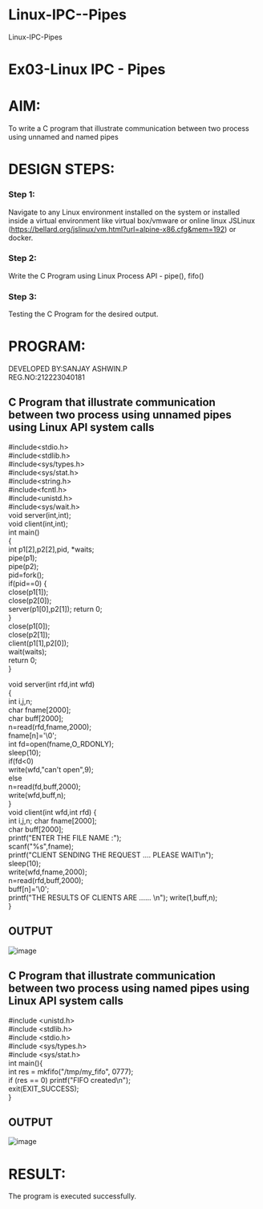 # Linux-IPC--Pipes
Linux-IPC-Pipes


# Ex03-Linux IPC - Pipes

# AIM:
To write a C program that illustrate communication between two process using unnamed and named pipes

# DESIGN STEPS:

### Step 1:

Navigate to any Linux environment installed on the system or installed inside a virtual environment like virtual box/vmware or online linux JSLinux (https://bellard.org/jslinux/vm.html?url=alpine-x86.cfg&mem=192) or docker.

### Step 2:

Write the C Program using Linux Process API - pipe(), fifo()

### Step 3:

Testing the C Program for the desired output. 

# PROGRAM:     
DEVELOPED BY:SANJAY ASHWIN.P     
REG.NO:212223040181      

## C Program that illustrate communication between two process using unnamed pipes using Linux API system calls

#include<stdio.h>    
#include<stdlib.h>     
#include<sys/types.h>     
#include<sys/stat.h>     
#include<string.h>     
#include<fcntl.h>     
#include<unistd.h>     
#include<sys/wait.h>      
void server(int,int);      
void client(int,int);      
int main()      
{     
int p1[2],p2[2],pid, *waits;       
pipe(p1);                    
pipe(p2);      
pid=fork();     
if(pid==0) {      
close(p1[1]);    
close(p2[0]);             
server(p1[0],p2[1]); return 0;      
 }       
close(p1[0]);     
close(p2[1]);        
client(p1[1],p2[0]);      
wait(waits);      
return 0;      
}     

void server(int rfd,int wfd)       
{      
int i,j,n;       
char fname[2000];      
char buff[2000];       
n=read(rfd,fname,2000);     
fname[n]='\0';               
int fd=open(fname,O_RDONLY);     
sleep(10);       
if(fd<0)       
write(wfd,"can't open",9);      
else         
n=read(fd,buff,2000);     
write(wfd,buff,n);      
}      
void client(int wfd,int rfd) {    
int i,j,n; char fname[2000];     
char buff[2000];     
printf("ENTER THE FILE NAME :");      
scanf("%s",fname);      
printf("CLIENT SENDING THE REQUEST .... PLEASE WAIT\n");     
sleep(10);     
write(wfd,fname,2000);     
n=read(rfd,buff,2000);     
buff[n]='\0';     
printf("THE RESULTS OF CLIENTS ARE ...... \n"); write(1,buff,n);     
}     



## OUTPUT
![image](https://github.com/sanjayashwinP/Linux-IPC-Pipes/assets/147473265/29f613fb-7c58-4605-9841-c8875283ed2c)


## C Program that illustrate communication between two process using named pipes using Linux API system calls


#include <unistd.h>    
#include <stdlib.h>    
#include <stdio.h>    
#include <sys/types.h>     
#include <sys/stat.h>     
int main(){     
int res = mkfifo("/tmp/my_fifo", 0777);     
if (res == 0) printf("FIFO created\n");      
exit(EXIT_SUCCESS);      
}      


## OUTPUT
![image](https://github.com/sanjayashwinP/Linux-IPC-Pipes/assets/147473265/e7f9b012-fb29-4f07-95dd-4aae30849d19)


# RESULT:
The program is executed successfully.
